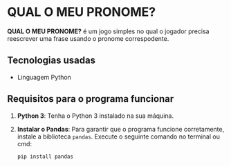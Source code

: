 # QUAL O MEU PRONOME?

**QUAL O MEU PRONOME?** é um jogo simples no qual o jogador precisa reescrever uma frase usando o pronome correspodente.

## Tecnologias usadas
- Linguagem Python

## Requisitos para o programa funcionar

1. **Python 3**: Tenha o Python 3 instalado na sua máquina.
   
2. **Instalar o Pandas**:
   Para garantir que o programa funcione corretamente, instale a biblioteca `pandas`. Execute o seguinte comando no terminal ou cmd:
   
   ```bash
   pip install pandas